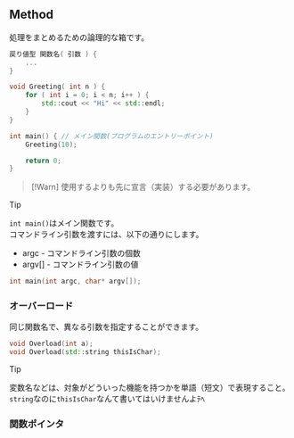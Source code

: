 ## Method

処理をまとめるための論理的な箱です。
```cpp
戻り値型 関数名( 引数 ) {
    ...
}
```

```cpp
void Greeting( int n ) {
    for ( int i = 0; i < n; i++ ) {
        std::cout << "Hi" << std::endl;
    }
}

int main() { // メイン関数(プログラムのエントリーポイント)
    Greeting(10);

    return 0;
}
```
> [!Warn]
> 使用するよりも先に宣言（実装）する必要があります。

> [!Tip]
> `int main()`はメイン関数です。<br>
> コマンドライン引数を渡すには、以下の通りにします。<br>
> - argc - コマンドライン引数の個数
> - argv[] - コマンドライン引数の値
> ```cpp
> int main(int argc, char* argv[]);
> ```

### オーバーロード
同じ関数名で、異なる引数を指定することができます。
```cpp
void Overload(int a);
void Overload(std::string thisIsChar);
```
> [!Tip]
> 変数名などは、対象がどういった機能を持つかを単語（短文）で表現すること。<br>
> `string`なのに`thisIsChar`なんて書いてはいけませんよﾃﾍ

### 関数ポインタ
